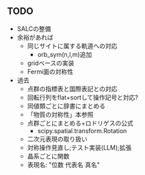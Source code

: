 ## TODO
- SALCの整備
- 余裕があれば
  - 同じサイトに属する軌道への対応
    - orb_sym(n,l,m)追加
  - gridベースの実装
  - Fermi面の対称性
- 過去
  - 点群の指標表と国際表記との対応
  - 回転行列をflat+sortして操作記号と対応?
  - 同値類ごとに辞書にまとめる
  - 「物質の対称性」本参照
  - 点群ごとにまとめる+ロドリゲスの公式
    - scipy.spatial.transform.Rotation 
  - 二次元表現の取り扱い
  - 対称操作見直し;テスト実装(LLM);拡張
  - 晶系ごとに関数
  - 表現名: "位数 代表名 真名"
